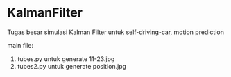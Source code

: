 # KalmanFilter
Tugas besar simulasi Kalman Filter untuk self-driving-car, motion prediction

main file:
1. tubes.py untuk generate 11-23.jpg
2. tubes2.py untuk generate position.jpg
